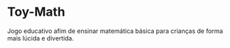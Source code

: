 # Toy-Math
Jogo educativo afim de ensinar matemática básica para crianças de forma mais lúcida e divertida.
